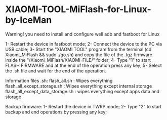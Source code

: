 # XIAOMI-TOOL-MiFlash-for-Linux-by-IceMan
Warning! you need to install and configure well adb and fastboot for Linux

1- Restart the device in fastboot mode;
2- Connect the device to the PC via USB cable;
3- Start the "XIAOMI TOOL" program from the terminal (cd Xiaomi_MiFlash && sudo ./go.sh) and copy the file
    of the .tgz firmware inside the "/Xiaomi_MiFlash/XIAOMI-FILE/" folder;
4- Type "1" to start FLASH FIRMWARE and at the end of the operation press any key;
5- Select the .sh file and wait for the end of the operation.

Information files .sh:
flash_all.sh : Wipes everything
flash_all_except_storage.sh : Wipes everything except internal storage
flash_all_except_data_storage.sh : wipes everything except apps data and storage

Backup firmware:
1- Restart the device in TWRP mode;
2- Type "2" to start backup and end operations by pressing any key;
